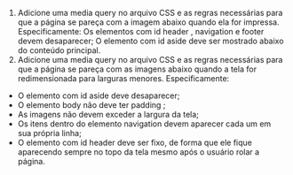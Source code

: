 1. Adicione uma media query no arquivo CSS e as regras necessárias para que a página se pareça com a imagem abaixo quando ela for impressa. Especificamente:
Os elementos com id header , navigation e footer devem desaparecer;
O elemento com id aside deve ser mostrado abaixo do conteúdo principal.
2. Adicione uma media query no arquivo CSS e as regras necessárias para que a página se pareça com as imagens abaixo quando a tela for redimensionada para larguras menores. Especificamente:
- O elemento com id aside deve desaparecer;
- O elemento body não deve ter padding ;
- As imagens não devem exceder a largura da tela;
- Os itens dentro do elemento navigation devem aparecer cada um em sua própria linha;
- O elemento com id header deve ser fixo, de forma que ele fique aparecendo sempre no topo da tela mesmo após o usuário rolar a página.